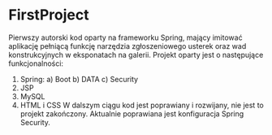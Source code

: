 # FirstProject

Pierwszy autorski kod oparty na frameworku Spring, mający imitować aplikację pełniącą funkcję narzędzia zgłoszeniowego usterek oraz wad konstrukcyjnych w eksponatach na galerii.
Projekt oparty jest o następujące funkcjonalności:
1. Spring:
  a) Boot
  b) DATA
  c) Security
2. JSP
3. MySQL
4. HTML i CSS
W dalszym ciągu kod jest poprawiany i rozwijany, nie jest to projekt zakończony. Aktualnie poprawiana jest konfiguracja Spring Security.
